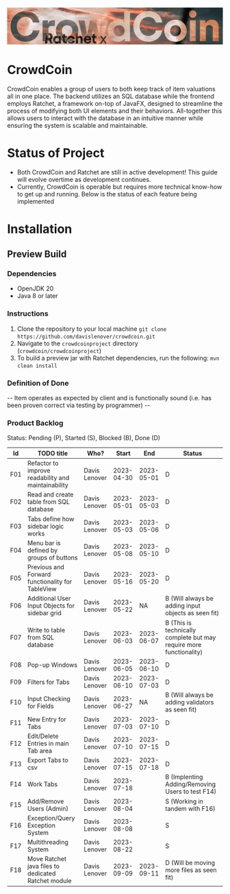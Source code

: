 ![CrowdCoin x Ratchet](crowdcoin/imgs/CrowdCoinImg.jpg)

# CrowdCoin
CrowdCoin enables a group of users to both keep track of item valuations all in one place. The backend utilizes an SQL database while the frontend employs Ratchet, a framework on-top of JavaFX, designed to streamline the process of modifying both UI elements and their behaviors. All-together this allows users to interact with the database in an intuitive manner while ensuring the system is scalable and maintainable.

# Status of Project
- Both CrowdCoin and Ratchet are still in active development! This guide will evolve overtime as development continues.
- Currently, CrowdCoin is operable but requires more technical know-how to get up and running. Below is the status of each feature being implemented

# Installation
## Preview Build
### Dependencies
- OpenJDK 20
- Java 8 or later
### Instructions
1. Clone the repository to your local machine ```git clone https://github.com/davislenover/crowdcoin.git```
2. Navigate to the ```crowdcoinproject``` directory (```crowdcoin/crowdcoinproject```)
3. To build a preview jar with Ratchet dependencies, run the following: ```mvn clean install```

### Definition of Done

-- Item operates as expected by client and is functionally sound (i.e. has been proven correct via testing by programmer) --

### Product Backlog
Status: Pending (P), Started (S), Blocked (B), Done (D)

| Id  | TODO title                                          | Who?               | Start      | End        | Status                                                              |
|:---:|-----------------------------------------------------|--------------------|------------|------------|---------------------------------------------------------------------|
| F01 | Refactor to improve readability and maintainability | Davis Lenover      | 2023-04-30 | 2023-05-01 | D                                                                   |
| F02 | Read and create table from SQL database             | Davis Lenover      | 2023-05-01 | 2023-05-03 | D                                                                   |
| F03 | Tabs define how sidebar logic works                 | Davis Lenover      | 2023-05-03 | 2023-05-06 | D                                                                   |
| F04 | Menu bar is defined by groups of buttons            | Davis Lenover      | 2023-05-08 | 2023-05-10 | D                                                                   |
| F05 | Previous and Forward functionality for TableView    | Davis Lenover      | 2023-05-16 | 2023-05-20 | D                                                                   |
| F06 | Additional User Input Objects for sidebar grid      | Davis Lenover      | 2023-05-22 | NA         | B (Will always be adding input objects as seen fit)                 |
| F07 | Write to table from SQL database                    | Davis Lenover      | 2023-06-03 | 2023-06-07 | B (This is technically complete but may require more functionality) |
| F08 | Pop-up Windows                                      | Davis Lenover      | 2023-06-05 | 2023-06-10 | D                                                                   |
| F09 | Filters for Tabs                                    | Davis Lenover      | 2023-06-10 | 2023-07-03 | D                                                                   |
| F10 | Input Checking for Fields                           | Davis Lenover      | 2023-06-27 | NA         | B (Will always be adding validators as seen fit)                    |
| F11 | New Entry for Tabs                                  | Davis Lenover      | 2023-07-03 | 2023-07-10 | D                                                                   |
| F12 | Edit/Delete Entries in main Tab area                | Davis Lenover      | 2023-07-10 | 2023-07-15 | D                                                                   |
| F13 | Export Tabs to csv                                  | Davis Lenover      | 2023-07-15 | 2023-07-18 | D                                                                   |
| F14 | Work Tabs                                           | Davis Lenover      | 2023-07-18 |  | B (Implenting Adding/Removing Users to test F14)                    |
| F15 | Add/Remove Users (Admin)                            | Davis Lenover      | 2023-08-04 |  | S (Working in tandem with F16)                                      |
| F16 | Exception/Query Exception System                    | Davis Lenover      | 2023-08-08 |  | S                                                                   |
| F17 | Multithreading System                               | Davis Lenover      | 2023-08-22 |  | S                                                                   |
| F18 | Move Ratchet java files to dedicated Ratchet module | Davis Lenover      | 2023-09-09 | 2023-09-11 | D (Will be moving more files as seen fit)                                                                   |
